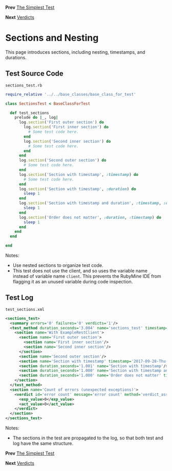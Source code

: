<!--- GENERATED FILE, DO NOT EDIT --->
**Prev** [The Simplest Test](./Test.md)

**Next** [Verdicts](./Verdicts.md)


# Sections and Nesting

This page introduces sections, including nesting, timestamps, and durations.

## Test Source Code

<code>sections_test.rb</code>
```ruby
require_relative '../../base_classes/base_class_for_test'

class SectionsTest < BaseClassForTest

  def test_sections
    prelude do |_, log|
      log.section('First outer section') do
        log.section('First inner section') do
          # Some test code here.
        end
        log.section('Second inner section') do
          # Some test code here.
        end
      end
      log.section('Second outer section') do
        # Some test code here.
      end
      log.section('Section with timestamp', :timestamp) do
        # Some test code here.
      end
      log.section('Section with timestamp', :duration) do
        sleep 1
      end
      log.section('Section with timestamp and duration', :timestamp, :duration) do
        sleep 1
      end
      log.section('Order does not matter', :duration, :timestamp) do
        sleep 1
      end
    end
  end

end
```

Notes:

- Use nested sections to organize test code.
- This test does not use the client, and so uses the variable name <code>_</code> instead of variable name <code>client</code>.  This prevents the RubyMine IDE from flagging it as an unused variable during code inspection.

##  Test Log

<code>test_sections.xml</code>
```xml
<sections_test>
  <summary errors='0' failures='0' verdicts='1'/>
  <test_method duration_seconds='3.004' name='sections_test' timestamp='2017-09-28-Thu-15.39.36.575'>
    <section name='With ExampleRestClient'>
      <section name='First outer section'>
        <section name='First inner section'/>
        <section name='Second inner section'/>
      </section>
      <section name='Second outer section'/>
      <section name='Section with timestamp' timestamp='2017-09-28-Thu-15.39.36.576'/>
      <section duration_seconds='1.001' name='Section with timestamp'/>
      <section duration_seconds='1.000' name='Section with timestamp and duration' timestamp='2017-09-28-Thu-15.39.37.577'/>
      <section duration_seconds='1.000' name='Order does not matter' timestamp='2017-09-28-Thu-15.39.38.577'/>
    </section>
  </test_method>
  <section name='Count of errors (unexpected exceptions)'>
    <verdict id='error count' message='error count' method='verdict_assert_equal?' outcome='passed' volatile='true'>
      <exp_value>0</exp_value>
      <act_value>0</act_value>
    </verdict>
  </section>
</sections_test>
```

Notes:

- The sections in the test are propagated to the log, so that both test and log have the same structure.

**Prev** [The Simplest Test](./Test.md)

**Next** [Verdicts](./Verdicts.md)

